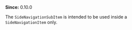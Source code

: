 **Since:** 0.10.0

The `SideNavigationSubItem` is intended to be used inside a `SideNavigationItem` only.
